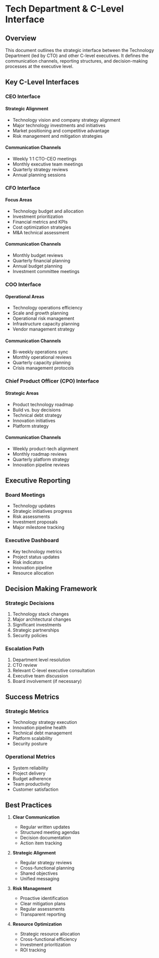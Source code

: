 # Tech Department & C-Level Interface

## Overview
This document outlines the strategic interface between the Technology Department (led by CTO) and other C-level executives. It defines the communication channels, reporting structures, and decision-making processes at the executive level.

## Key C-Level Interfaces

### CEO Interface
#### Strategic Alignment
- Technology vision and company strategy alignment
- Major technology investments and initiatives
- Market positioning and competitive advantage
- Risk management and mitigation strategies

#### Communication Channels
- Weekly 1:1 CTO-CEO meetings
- Monthly executive team meetings
- Quarterly strategy reviews
- Annual planning sessions

### CFO Interface
#### Focus Areas
- Technology budget and allocation
- Investment prioritization
- Financial metrics and KPIs
- Cost optimization strategies
- M&A technical assessment

#### Communication Channels
- Monthly budget reviews
- Quarterly financial planning
- Annual budget planning
- Investment committee meetings

### COO Interface
#### Operational Areas
- Technology operations efficiency
- Scale and growth planning
- Operational risk management
- Infrastructure capacity planning
- Vendor management strategy

#### Communication Channels
- Bi-weekly operations sync
- Monthly operational reviews
- Quarterly capacity planning
- Crisis management protocols

### Chief Product Officer (CPO) Interface
#### Strategic Areas
- Product technology roadmap
- Build vs. buy decisions
- Technical debt strategy
- Innovation initiatives
- Platform strategy

#### Communication Channels
- Weekly product-tech alignment
- Monthly roadmap reviews
- Quarterly platform strategy
- Innovation pipeline reviews

## Executive Reporting

### Board Meetings
- Technology updates
- Strategic initiatives progress
- Risk assessments
- Investment proposals
- Major milestone tracking

### Executive Dashboard
- Key technology metrics
- Project status updates
- Risk indicators
- Innovation pipeline
- Resource allocation

## Decision Making Framework

### Strategic Decisions
1. Technology stack changes
2. Major architectural changes
3. Significant investments
4. Strategic partnerships
5. Security policies

### Escalation Path
1. Department level resolution
2. CTO review
3. Relevant C-level executive consultation
4. Executive team discussion
5. Board involvement (if necessary)

## Success Metrics

### Strategic Metrics
- Technology strategy execution
- Innovation pipeline health
- Technical debt management
- Platform scalability
- Security posture

### Operational Metrics
- System reliability
- Project delivery
- Budget adherence
- Team productivity
- Customer satisfaction

## Best Practices
1. **Clear Communication**
   - Regular written updates
   - Structured meeting agendas
   - Decision documentation
   - Action item tracking

2. **Strategic Alignment**
   - Regular strategy reviews
   - Cross-functional planning
   - Shared objectives
   - Unified messaging

3. **Risk Management**
   - Proactive identification
   - Clear mitigation plans
   - Regular assessments
   - Transparent reporting

4. **Resource Optimization**
   - Strategic resource allocation
   - Cross-functional efficiency
   - Investment prioritization
   - ROI tracking
